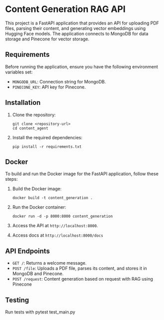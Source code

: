 # Content Generation RAG API

This project is a FastAPI application that provides an API for uploading PDF files, parsing their content, and generating vector embeddings using Hugging Face models. The application connects to MongoDB for data storage and Pinecone for vector storage.

## Requirements

Before running the application, ensure you have the following environment variables set:

- `MONGODB_URL`: Connection string for MongoDB.
- `PINECONE_KEY`: API key for Pinecone.

## Installation

1. Clone the repository:

   ```
   git clone <repository-url>
   cd content_agent
   ```

2. Install the required dependencies:

   ```
   pip install -r requirements.txt
   ```

## Docker

To build and run the Docker image for the FastAPI application, follow these steps:

1. Build the Docker image:

   ```
   docker build -t content_generation .
   ```

2. Run the Docker container:

   ```
   docker run -d -p 8000:8000 content_generation
   ```

3. Access the API at `http://localhost:8000`.
4. Access docs at `http://localhost:8000/docs`

## API Endpoints

- `GET /`: Returns a welcome message.
- `POST /file`: Uploads a PDF file, parses its content, and stores it in MongoDB and Pinecone.
- `POST /request`: Content generation based on request with RAG using Pinecone

## Testing
Run tests with pytest test_main.py